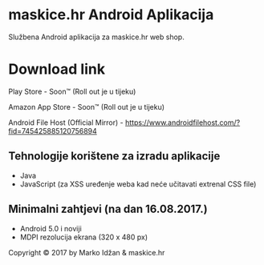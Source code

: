 maskice.hr Android Aplikacija
======================

Službena Android aplikacija za maskice.hr web shop.

# Download link

Play Store - Soon™ (Roll out je u tijeku)

Amazon App Store - Soon™ (Roll out je u tijeku)

Android File Host (Official Mirror) - https://www.androidfilehost.com/?fid=745425885120756894

## Tehnologije korištene za izradu aplikacije

* Java
* JavaScript (za XSS uređenje weba kad neće učitavati extrenal CSS file)


## Minimalni zahtjevi (na dan 16.08.2017.)

* Android 5.0 i noviji
* MDPI rezolucija ekrana (320 x 480 px)


Copyright &copy; 2017 by Marko Idžan &amp; maskice.hr

